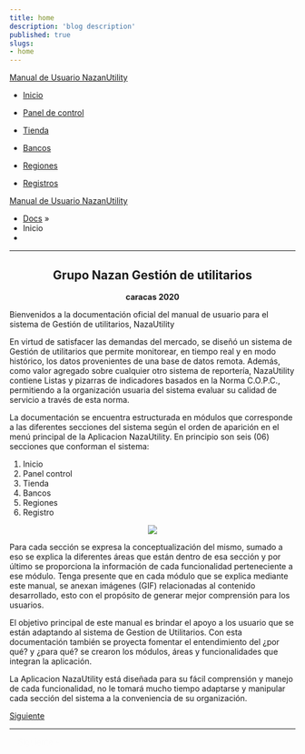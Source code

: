 ```yaml
---
title: home
description: 'blog description'
published: true
slugs:
- home
---
```



  <div class="wy-grid-for-nav">
    <nav data-toggle="wy-nav-shift" class="wy-nav-side stickynav">
    <div class="wy-side-scroll">
      <div class="wy-side-nav-search">
        <a href="blog/home" class="icon icon-home"> Manual de Usuario NazanUtility</a>
      </div>
            <div class="wy-menu wy-menu-vertical" data-spy="affix" role="navigation" aria-label="main navigation">
                <ul class="current">
                    <li class="toctree-l1 current"><a class="reference internal current" href="blog/home">Inicio</a>
                    </li>
                </ul>
                <ul>
                    <li class="toctree-l1"><a class="reference internal" href="blog/dashboard">Panel de
                            control</a>
                    </li>
                </ul>
                <ul>
                    <li class="toctree-l1"><a class="reference internal" href="blog/store">Tienda</a>
                    </li>
                </ul>
                <ul>
                    <li class="toctree-l1"><a class="reference internal" href="blog/banks">Bancos</a>
                    </li>
                </ul>
                <ul>
                    <li class="toctree-l1"><a class="reference internal" href="blog/regions">Regiones</a>
                    </li>
                </ul>
                <ul>
                    <li class="toctree-l1"><a class="reference internal" href="blog/crud">Registros</a>
                    </li>
                </ul>
            </div>
        </div>
    </nav>
</div>

<section data-toggle="wy-nav-shift" class="wy-nav-content-wrap">
  <nav class="wy-nav-top" role="navigation" aria-label="top navigation">
    <i data-toggle="wy-nav-top" class="fa fa-bars"></i>
    <a href="blog/home">Manual de Usuario NazanUtility</a>
  </nav>
  <div class="wy-nav-content">
    <div class="rst-content">
      <div role="navigation" aria-label="breadcrumbs navigation">
        <ul class="wy-breadcrumbs">
          <li><a href="blog/home">Docs</a> &raquo;</li>
          <li>Inicio</li>
          <li class="wy-breadcrumbs-aside">
          </li>
        </ul>
        <hr/>
      </div>
      <div role="main">
        <div class="section">
          <h1>
            <center>Grupo Nazan Gestión de utilitarios</center>
          </h1>
          <p><strong>
              <center> caracas 2020 </center>
            </strong></p>
          <p>Bienvenidos a la documentación oficial del manual de usuario para el sistema de
            Gestión de utilitarios, NazaUtility</p>
          <p>En virtud de satisfacer las demandas del mercado, se diseñó un sistema de Gestión de utilitarios que permite monitorear, en tiempo real y en modo histórico, los datos provenientes de una base de datos remota. Además, como valor agregado sobre cualquier otro sistema de reportería, NazaUtility contiene Listas y pizarras de indicadores basados en la Norma C.O.P.C., permitiendo a la organización usuaria del sistema evaluar su calidad de servicio a través de esta norma.</p>
          <p>La documentación se encuentra estructurada en módulos que corresponde a las diferentes secciones del sistema según el orden de aparición en el menú principal de la Aplicacion NazaUtility. En principio son seis (06) secciones que conforman el sistema:</p>
          <ol>
            <li>Inicio</li>
            <li>Panel control</li>
            <li>Tienda</li>
            <li>Bancos</li>
            <li>Regiones</li>
            <li>Registro</li>
          </ol>
          <p>
            <center><img src="assets/img/captura.png"></center>
          </p>
          <p>Para cada sección se expresa la conceptualización del mismo, sumado a eso se explica la diferentes áreas que están dentro de esa sección y por último se proporciona la información de cada funcionalidad perteneciente a ese módulo. Tenga presente que en cada módulo que se explica mediante este manual, se anexan imágenes (GIF) relacionadas al contenido desarrollado, esto con el propósito de generar mejor comprensión para los usuarios.</p>
          <p>El objetivo principal de este manual es brindar el apoyo a los usuario que se están adaptando al sistema de Gestion de Utilitarios. Con esta documentación también se proyecta fomentar el entendimiento del ¿por qué? y ¿para qué? se crearon los módulos, áreas y funcionalidades que integran la aplicación.</p>
          <p>La Aplicacion NazaUtility está diseñada para su fácil comprensión y manejo de cada funcionalidad, no le tomará mucho tiempo adaptarse y manipular cada sección del sistema a la conveniencia de su organización.</p>
        </div>
      </div>
      <footer>
        <div class="rst-footer-buttons" role="navigation" aria-label="footer navigation">
          <a href="blog/dashboard/" class="btn btn-neutral float-right" title="Panel de control">Siguiente <span class="icon icon-circle-arrow-right"></span></a>
        </div>
        <hr />
      </footer>
    </div>
  </div>
</section>
</div>
<div class="rst-versions" role="note" aria-label="versions">
  <span class="rst-current-version" data-toggle="rst-current-version">
    <span style="margin-left: 15px"><a href="blog/dashboard/" style="color: #fcfcfc">Siguiente &raquo;</a></span>
  </span>
</div>
